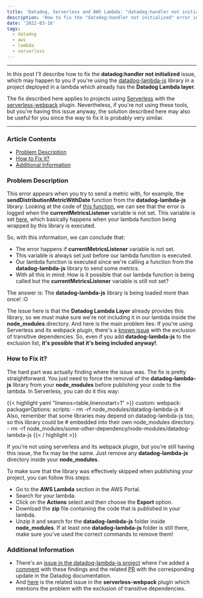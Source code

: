 ```yaml
---
title: 'Datadog, Serverless and AWS Lambda: "datadog:handler not initialized" issue'
description: 'How to fix the "datadog:handler not initialized" error in aws lambda when using the datadog-lambda-js component'
date: '2022-03-16'
tags:
  - datadog
  - aws
  - lambda
  - serverless
---
```

  
---

In this post I'll describe how to fix the **datadog:handler not initialized** issue, which may happen to you if you're using the 
[datadog-lambda-js](https://github.com/DataDog/datadog-lambda-js) library in a project deployed in a lambda which already
has the **Datadog Lambda layer**. 

The fix described here applies to projects using [Serverless](https://github.com/serverless/serverless)
with the [serverless-webpack](https://github.com/serverless-heaven/serverless-webpack) plugin. Nevertheless, if you're not using
these tools, but you're having this issue anyway, the solution described here may also be useful for you since the way to fix it
is probably very similar.

---

### Article Contents

* [Problem Description](#problem-description)
* [How to Fix it?](#how-to-fix-it)
* [Additional Information]()


### Problem Description

This error appears when you try to send a metric with, for example, the **sendDistributionMetricWithDate** function from the **datadog-lambda-js** library. Looking at 
the code of [this function](https://github.com/DataDog/datadog-lambda-js/blob/35580a1efb714e25b5c7db1310efeee3132fc6e3/src/index.ts#L181), 
we can see that the error is logged when the **currentMetricsListener** variable is not set. This variable is set [here](https://github.com/DataDog/datadog-lambda-js/blob/35580a1efb714e25b5c7db1310efeee3132fc6e3/src/index.ts#L115), which basically happens when 
your lambda function being wrapped by this library is executed.

So, with this information, we can conclude that:

* The error happens if **currentMetricsListener** variable is not set.
* This variable is always set just before our lambda function is executed.
* Our lambda function is executed since we're calling a function from the **datadog-lambda-js** library to send some metrics.
* With all this in mind: How is it possible that our lambda function is being called but the **currentMetricsListener** variable is still not set?

The answer is: The **datadog-lambda-js** library is being loaded more than once! :O

The issue here is that the **Datadog Lambda Layer** already provides this library, so we must make sure we're not including it in our lambda inside the
**node_modules** directory. And here is the main problem lies: If you're using Serverless and its webpack plugin, there's a [known issue](https://github.com/serverless-heaven/serverless-webpack/issues/306) 
with the exclusion of transitive dependencies. So, even if you add **datadog-lambda-js** to the exclusion list, **it's possible that
it's being included anyway!**.


### How to Fix it?

The hard part was actually finding where the issue was. The fix is pretty straightforward. You just need to force the removal
of the **datadog-lambda-js** library from your **node_modules** before publishing your code to the lambda. In Serverless, you
can do it this way:

{{< highlight yaml "linenos=table,linenostart=1" >}}
custom:
  webpack:
    packagerOptions:
      scripts:
        - rm -rf node_modules/datadog-lambda-js
        # Also, remember that some libraries may depend on datadog-lambda-js too, so this library could be 
        # embedded into their own node_modules directory.
        - rm -rf node_modules/some-other-dependency/node-modules/datadog-lambda-js 
{{< / highlight >}}

If you're not using serverless and its webpack plugin, but you're still having this issue, the fix may be the same. Just 
remove any **datadog-lambda-js** directory inside your **node_modules**.

To make sure that the library was effectively skipped when publishing your project, you can follow this steps:

* Go to the **AWS Lambda** section in the AWS Portal.
* Search for your lambda.
* Click on the **Actions** select and then choose the **Export** option.
* Download the **zip** file containing the code that is published in your lambda.
* Unzip it and search for the **datadog-lambda-js** folder inside **node_modules**. If at least one **datadog-lambda-js** folder is still there, make sure you've used the correct commands to remove them!


### Additional Information

* There's an [issue in the datadog-lambda-js project](https://github.com/DataDog/datadog-lambda-js/issues/209) where I've added a [comment](https://github.com/DataDog/datadog-lambda-js/issues/209#issuecomment-1024746511) with these findings and the related [PR](https://github.com/DataDog/documentation/pull/12957) with the corresponding update in the Datadog documentation.
* And [here](https://github.com/serverless-heaven/serverless-webpack/issues/306) is the related issue in the **serverless-webpack** plugin which mentions the problem with the exclusion of transitive dependencies.